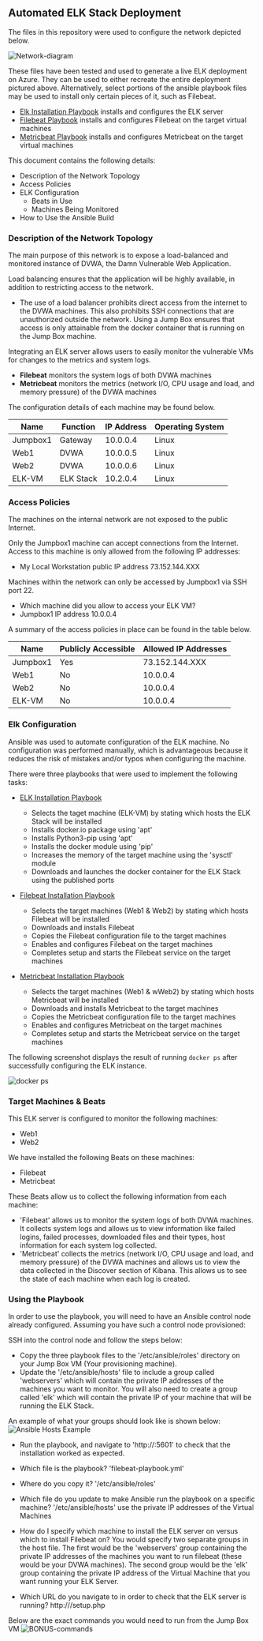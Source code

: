 ## Automated ELK Stack Deployment

The files in this repository were used to configure the network depicted below.

![Network-diagram](./Diagrams/ELK-Network-Topography.png)

These files have been tested and used to generate a live ELK deployment on Azure. They can be used to either recreate the entire deployment pictured above. Alternatively, select portions of the ansible playbook files may be used to install only certain pieces of it, such as Filebeat.

  - [Elk Installation Playbook](./Ansible/install-elk.yml) installs and configures the ELK server
  - [Filebeat Playbook](./Ansible/filebeat-playbook.yml) installs and configures Filebeat on the target virtual machines
  - [Metricbeat Playbook](./Ansible/metricbeat-playbook.yml) installs and configures Metricbeat on the target virtual machines

This document contains the following details:
- Description of the Network Topology
- Access Policies
- ELK Configuration
  - Beats in Use
  - Machines Being Monitored
- How to Use the Ansible Build


### Description of the Network Topology

The main purpose of this network is to expose a load-balanced and monitored instance of DVWA, the Damn Vulnerable Web Application.

Load balancing ensures that the application will be highly available, in addition to restricting access to the network.
- The use of a load balancer prohibits direct access from the internet to the DVWA machines. This also prohibits SSH connections that are unauthorized outside the network. Using a Jump Box ensures that access is only attainable from the docker container that is running on the Jump Box machine.

Integrating an ELK server allows users to easily monitor the vulnerable VMs for changes to the metrics and system logs.
- **Filebeat** monitors the system logs of both DVWA machines
- **Metricbeat** monitors the metrics (network I/O, CPU usage and load, and memory pressure) of the DVWA machines

The configuration details of each machine may be found below.

| Name     | Function | IP Address | Operating System |
|----------|----------|------------|------------------|
| Jumpbox1 | Gateway  | 10.0.0.4   | Linux            |
| Web1     | DVWA     | 10.0.0.5   | Linux            |
| Web2     | DVWA     | 10.0.0.6   | Linux            |
| ELK-VM   | ELK Stack| 10.2.0.4   | Linux            |

### Access Policies

The machines on the internal network are not exposed to the public Internet. 

Only the Jumpbox1 machine can accept connections from the Internet. Access to this machine is only allowed from the following IP addresses:
- My Local Workstation public IP address 73.152.144.XXX

Machines within the network can only be accessed by Jumpbox1 via SSH port 22.
- Which machine did you allow to access your ELK VM? 
- Jumpbox1 IP address 10.0.0.4 

A summary of the access policies in place can be found in the table below.

| Name     | Publicly Accessible | Allowed IP Addresses |
|----------|---------------------|----------------------|
| Jumpbox1 | Yes                 | 73.152.144.XXX       |
| Web1     | No                  | 10.0.0.4             |
| Web2     | No                  | 10.0.0.4             |
| ELK-VM   | No                  | 10.0.0.4             |

### Elk Configuration

Ansible was used to automate configuration of the ELK machine. No configuration was performed manually, which is advantageous because it reduces the risk of mistakes and/or typos when configuring the machine.

There were three playbooks that were used to implement the following tasks:

* [ELK Installation Playbook](./Ansible/install-elk.yml)
  * Selects the taget machine (ELK-VM) by stating which hosts the ELK Stack will be installed
  * Installs docker.io package using 'apt'
  * Installs Python3-pip using 'apt'
  * Installs the docker module using 'pip'
  * Increases the memory of the target machine using the 'sysctl' module
  * Downloads and launches the docker container for the ELK Stack using the published ports

* [Filebeat Installation Playbook](./Ansible/filebeat-playbook.yml)
  * Selects the target machines (Web1 & Web2) by stating which hosts Filebeat will be installed
  * Downloads and installs Filebeat 
  * Copies the Filebeat configuration file to the target machines
  * Enables and configures Filebeat on the target machines
  * Completes setup and starts the Filebeat service on the target machines 

* [Metricbeat Installation Playbook](./Ansible/metricbeat-playbook.yml)
  * Selects the target machines (Web1 & wWeb2) by stating which hosts Metricbeat will be installed
  * Downloads and installs Metricbeat to the target machines 
  * Copies the Metricbeat configuration file to the target machines
  * Enables and configures Metricbeat on the target machines
  * Completes setup and starts the Metricbeat service on the target machines 


The following screenshot displays the result of running `docker ps` after successfully configuring the ELK instance.

![docker ps](./Diagrams/Docker-ps.png)

### Target Machines & Beats
This ELK server is configured to monitor the following machines:
 * Web1
 * Web2

We have installed the following Beats on these machines:
 * Filebeat
 * Metricbeat

These Beats allow us to collect the following information from each machine:
 * 'Filebeat' allows us to monitor the system logs of both DVWA machines. It collects system logs and allows us to view information like failed logins, failed processes, downloaded files and their types, host information for each system log collected.
 * 'Metricbeat' collects the metrics (network I/O, CPU usage and load, and memory pressure) of the DVWA machines and allows us to view the data collected in the Discover section of Kibana. This allows us to see the state of each machine when each log is created.

### Using the Playbook
In order to use the playbook, you will need to have an Ansible control node already configured. Assuming you have such a control node provisioned: 

SSH into the control node and follow the steps below:
- Copy the three playbook files to the '/etc/ansible/roles' directory on your Jump Box VM (Your provisioning machine).
- Update the '/etc/ansible/hosts' file to include a group called 'webservers' which will contain the private IP addresses of the machines you want to monitor. You will also need to create a group called 'elk' which will contain the private IP of your machine that will be running the ELK Stack.

An example of what your groups should look like is shown below:
![Ansible Hosts Example](./Diagrams/Ansible-hosts-example.png)

- Run the playbook, and navigate to 'http://<PUBLIC ip OF ELK SERVER>:5601' to check that the installation worked as expected.

- Which file is the playbook? 'filebeat-playbook.yml'
- Where do you copy it? '/etc/ansible/roles'
- Which file do you update to make Ansible run the playbook on a specific machine? '/etc/ansible/hosts' use the private IP addresses of the Virtual Machines
- How do I specify which machine to install the ELK server on versus which to install Filebeat on? You would specify two separate groups in the host file. The first would be the 'webservers' group containing the private IP addresses of the machines you want to run filebeat (these would be your DVWA machines). The second group would be the 'elk' group containing the private IP address of the Virtual Machine that you want running your ELK Server.
- Which URL do you navigate to in order to check that the ELK server is running? http://<PUBLIC IP OF ELK SERVER VM>/setup.php

Below are the exact commands you would need to run from the Jump Box VM
![BONUS-commands](./Diagrams/BONUS-commands.png)
